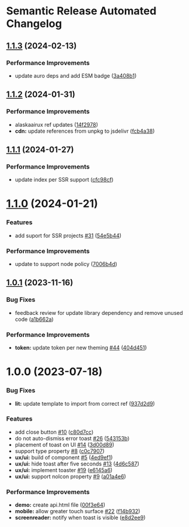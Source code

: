 # Semantic Release Automated Changelog

## [1.1.3](https://github.com/AlaskaAirlines/auro-toast/compare/v1.1.2...v1.1.3) (2024-02-13)


### Performance Improvements

* update auro deps and add ESM badge ([3a408b1](https://github.com/AlaskaAirlines/auro-toast/commit/3a408b12f9502e10bb5d1c69af7ca293068440cf))

## [1.1.2](https://github.com/AlaskaAirlines/auro-toast/compare/v1.1.1...v1.1.2) (2024-01-31)


### Performance Improvements

* alaskaairux ref updates ([14f2978](https://github.com/AlaskaAirlines/auro-toast/commit/14f2978580b46c1a2629b1cbf5299fe05c5fcdbc))
* **cdn:** update references from unpkg to jsdelivr ([fcb4a38](https://github.com/AlaskaAirlines/auro-toast/commit/fcb4a38cd0965fc6a3f856f8b9a7ab0d5e417f8f))

## [1.1.1](https://github.com/AlaskaAirlines/auro-toast/compare/v1.1.0...v1.1.1) (2024-01-27)


### Performance Improvements

* update index per SSR support ([cfc98cf](https://github.com/AlaskaAirlines/auro-toast/commit/cfc98cf060f70281c354aceda5155917c07e48e8))

# [1.1.0](https://github.com/AlaskaAirlines/auro-toast/compare/v1.0.1...v1.1.0) (2024-01-21)


### Features

* add suport for SSR projects [#31](https://github.com/AlaskaAirlines/auro-toast/issues/31) ([54e5b44](https://github.com/AlaskaAirlines/auro-toast/commit/54e5b445c82d8fc10e8441cfcbf12186403c4509))


### Performance Improvements

* update to support node policy ([7006b4d](https://github.com/AlaskaAirlines/auro-toast/commit/7006b4d72dfb586d41f1b75d710a7c27ebaeb89b))

## [1.0.1](https://github.com/AlaskaAirlines/auro-toast/compare/v1.0.0...v1.0.1) (2023-11-16)


### Bug Fixes

* feedback review for update library dependency and remove unused code ([a1b662a](https://github.com/AlaskaAirlines/auro-toast/commit/a1b662aa72d65b19d7f9a6298930ca59d9aa79b4))


### Performance Improvements

* **token:** update token per new theming [#44](https://github.com/AlaskaAirlines/auro-toast/issues/44) ([404d451](https://github.com/AlaskaAirlines/auro-toast/commit/404d4510f2b607f766bebe4d4af1bcbcdd2411d0))

# 1.0.0 (2023-07-18)


### Bug Fixes

* **lit:** update template to import from correct ref ([937d2d9](https://github.com/AlaskaAirlines/auro-toast/commit/937d2d9a573041952fbc8c9a9713f21d70707006))


### Features

* add close button [#10](https://github.com/AlaskaAirlines/auro-toast/issues/10) ([c80d7cc](https://github.com/AlaskaAirlines/auro-toast/commit/c80d7cccee7491d53a494c4865adbb47220994be))
* do not auto-dismiss error toast [#26](https://github.com/AlaskaAirlines/auro-toast/issues/26) ([543153b](https://github.com/AlaskaAirlines/auro-toast/commit/543153bec8e8679d2ef11aa80cc8943530b81fa0))
* placement of toast on UI [#14](https://github.com/AlaskaAirlines/auro-toast/issues/14) ([3d00d89](https://github.com/AlaskaAirlines/auro-toast/commit/3d00d89f25e3312c83dcb6b4bea108856e41ae25))
* support type property [#8](https://github.com/AlaskaAirlines/auro-toast/issues/8) ([c0c7907](https://github.com/AlaskaAirlines/auro-toast/commit/c0c7907a3b2a6d117ef1615f94e63eb3465a1bda))
* **ux/ui:** build of component [#5](https://github.com/AlaskaAirlines/auro-toast/issues/5) ([4ed9ef1](https://github.com/AlaskaAirlines/auro-toast/commit/4ed9ef1ce7bcf32f0f902dfbd03fc085d63273d5))
* **ux/ui:** hide toast after five seconds [#13](https://github.com/AlaskaAirlines/auro-toast/issues/13) ([4d6c587](https://github.com/AlaskaAirlines/auro-toast/commit/4d6c587e2c85da9b942a0eee4ee0daf9a5229c1c))
* **ux/ui:** implement toaster [#19](https://github.com/AlaskaAirlines/auro-toast/issues/19) ([e6145a6](https://github.com/AlaskaAirlines/auro-toast/commit/e6145a648e2b2c06e1ba4c4666e857d1fca1a69f))
* **ux/ui:** support noIcon property [#9](https://github.com/AlaskaAirlines/auro-toast/issues/9) ([a01a4e6](https://github.com/AlaskaAirlines/auro-toast/commit/a01a4e61d6ce74aff2150f97f8da6cf0013495f3))


### Performance Improvements

* **demo:** create api.html file ([00f3e64](https://github.com/AlaskaAirlines/auro-toast/commit/00f3e64e9afbd745ba0ff6e8a16c280307e9df12))
* **mobile:** allow greater touch surface [#22](https://github.com/AlaskaAirlines/auro-toast/issues/22) ([f14b932](https://github.com/AlaskaAirlines/auro-toast/commit/f14b932bd4c0fd97457eff0fe69e5f07f215c42c))
* **screenreader:** notify when toast is visible ([e8d2ee9](https://github.com/AlaskaAirlines/auro-toast/commit/e8d2ee96d6fbe6df1b19c56e0c771a2af86f7032))
